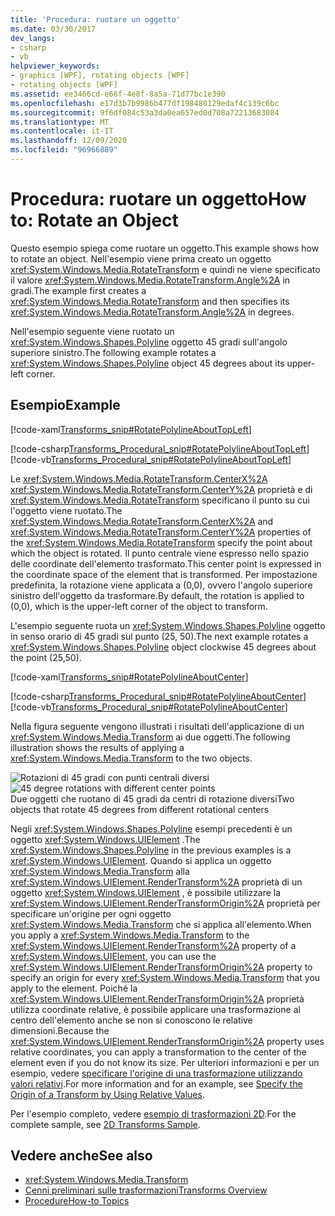 ```yaml
---
title: 'Procedura: ruotare un oggetto'
ms.date: 03/30/2017
dev_langs:
- csharp
- vb
helpviewer_keywords:
- graphics [WPF], rotating objects [WPF]
- rotating objects [WPF]
ms.assetid: ee3466cd-e66f-4e8f-8a5a-71d77bc1e390
ms.openlocfilehash: e17d3b7b9986b477df198480129edaf4c139c6bc
ms.sourcegitcommit: 9f6df084c53a3da0ea657ed0d708a72213683084
ms.translationtype: MT
ms.contentlocale: it-IT
ms.lasthandoff: 12/09/2020
ms.locfileid: "96966889"
---
```

# <a name="how-to-rotate-an-object"></a><span data-ttu-id="61a82-102">Procedura: ruotare un oggetto</span><span class="sxs-lookup"><span data-stu-id="61a82-102">How to: Rotate an Object</span></span>
<span data-ttu-id="61a82-103">Questo esempio spiega come ruotare un oggetto.</span><span class="sxs-lookup"><span data-stu-id="61a82-103">This example shows how to rotate an object.</span></span> <span data-ttu-id="61a82-104">Nell'esempio viene prima creato un oggetto <xref:System.Windows.Media.RotateTransform> e quindi ne viene specificato il valore <xref:System.Windows.Media.RotateTransform.Angle%2A> in gradi.</span><span class="sxs-lookup"><span data-stu-id="61a82-104">The example first creates a <xref:System.Windows.Media.RotateTransform> and then specifies its <xref:System.Windows.Media.RotateTransform.Angle%2A> in degrees.</span></span>  
  
 <span data-ttu-id="61a82-105">Nell'esempio seguente viene ruotato un <xref:System.Windows.Shapes.Polyline> oggetto 45 gradi sull'angolo superiore sinistro.</span><span class="sxs-lookup"><span data-stu-id="61a82-105">The following example rotates a <xref:System.Windows.Shapes.Polyline> object 45 degrees about its upper-left corner.</span></span>  
  
## <a name="example"></a><span data-ttu-id="61a82-106">Esempio</span><span class="sxs-lookup"><span data-stu-id="61a82-106">Example</span></span>  
 [!code-xaml[Transforms_snip#RotatePolylineAboutTopLeft](~/samples/snippets/csharp/VS_Snippets_Wpf/Transforms_snip/CS/RotateTransformExample.xaml#rotatepolylineabouttopleft)]  
  
 [!code-csharp[Transforms_Procedural_snip#RotatePolylineAboutTopLeft](~/samples/snippets/csharp/VS_Snippets_Wpf/Transforms_Procedural_snip/CSharp/RotateTransformExample.cs#rotatepolylineabouttopleft)]
 [!code-vb[Transforms_Procedural_snip#RotatePolylineAboutTopLeft](~/samples/snippets/visualbasic/VS_Snippets_Wpf/Transforms_Procedural_snip/VisualBasic/RotateTransformExample.vb#rotatepolylineabouttopleft)]  
  
 <span data-ttu-id="61a82-107">Le <xref:System.Windows.Media.RotateTransform.CenterX%2A> <xref:System.Windows.Media.RotateTransform.CenterY%2A> proprietà e di <xref:System.Windows.Media.RotateTransform> specificano il punto su cui l'oggetto viene ruotato.</span><span class="sxs-lookup"><span data-stu-id="61a82-107">The <xref:System.Windows.Media.RotateTransform.CenterX%2A> and <xref:System.Windows.Media.RotateTransform.CenterY%2A> properties of the <xref:System.Windows.Media.RotateTransform> specify the point about which the object is rotated.</span></span> <span data-ttu-id="61a82-108">Il punto centrale viene espresso nello spazio delle coordinate dell'elemento trasformato.</span><span class="sxs-lookup"><span data-stu-id="61a82-108">This center point is expressed in the coordinate space of the element that is transformed.</span></span> <span data-ttu-id="61a82-109">Per impostazione predefinita, la rotazione viene applicata a (0,0), ovvero l'angolo superiore sinistro dell'oggetto da trasformare.</span><span class="sxs-lookup"><span data-stu-id="61a82-109">By default, the rotation is applied to (0,0), which is the upper-left corner of the object to transform.</span></span>  
  
 <span data-ttu-id="61a82-110">L'esempio seguente ruota un <xref:System.Windows.Shapes.Polyline> oggetto in senso orario di 45 gradi sul punto (25, 50).</span><span class="sxs-lookup"><span data-stu-id="61a82-110">The next example rotates a <xref:System.Windows.Shapes.Polyline> object clockwise 45 degrees about the point (25,50).</span></span>  
  
 [!code-xaml[Transforms_snip#RotatePolylineAboutCenter](~/samples/snippets/csharp/VS_Snippets_Wpf/Transforms_snip/CS/RotateTransformExample.xaml#rotatepolylineaboutcenter)]  
  
 [!code-csharp[Transforms_Procedural_snip#RotatePolylineAboutCenter](~/samples/snippets/csharp/VS_Snippets_Wpf/Transforms_Procedural_snip/CSharp/RotateTransformExample.cs#rotatepolylineaboutcenter)]
 [!code-vb[Transforms_Procedural_snip#RotatePolylineAboutCenter](~/samples/snippets/visualbasic/VS_Snippets_Wpf/Transforms_Procedural_snip/VisualBasic/RotateTransformExample.vb#rotatepolylineaboutcenter)]  
  
 <span data-ttu-id="61a82-111">Nella figura seguente vengono illustrati i risultati dell'applicazione di un <xref:System.Windows.Media.Transform> ai due oggetti.</span><span class="sxs-lookup"><span data-stu-id="61a82-111">The following illustration shows the results of applying a <xref:System.Windows.Media.Transform> to the two objects.</span></span>  
  
 <span data-ttu-id="61a82-112">![Rotazioni di 45 gradi con punti centrali diversi](./media/wcpsdk-graphicsmm-rotatetransform45degrees.gif "wcpsdk_graphicsmm_rotatetransform45degrees")</span><span class="sxs-lookup"><span data-stu-id="61a82-112">![45 degree rotations with different center points](./media/wcpsdk-graphicsmm-rotatetransform45degrees.gif "wcpsdk_graphicsmm_rotatetransform45degrees")</span></span>  
<span data-ttu-id="61a82-113">Due oggetti che ruotano di 45 gradi da centri di rotazione diversi</span><span class="sxs-lookup"><span data-stu-id="61a82-113">Two objects that rotate 45 degrees from different rotational centers</span></span>  
  
 <span data-ttu-id="61a82-114">Negli <xref:System.Windows.Shapes.Polyline> esempi precedenti è un oggetto <xref:System.Windows.UIElement> .</span><span class="sxs-lookup"><span data-stu-id="61a82-114">The <xref:System.Windows.Shapes.Polyline> in the previous examples is a <xref:System.Windows.UIElement>.</span></span> <span data-ttu-id="61a82-115">Quando si applica un oggetto <xref:System.Windows.Media.Transform> alla <xref:System.Windows.UIElement.RenderTransform%2A> proprietà di un oggetto <xref:System.Windows.UIElement> , è possibile utilizzare la <xref:System.Windows.UIElement.RenderTransformOrigin%2A> proprietà per specificare un'origine per ogni oggetto <xref:System.Windows.Media.Transform> che si applica all'elemento.</span><span class="sxs-lookup"><span data-stu-id="61a82-115">When you apply a <xref:System.Windows.Media.Transform> to the <xref:System.Windows.UIElement.RenderTransform%2A> property of a <xref:System.Windows.UIElement>, you can use the <xref:System.Windows.UIElement.RenderTransformOrigin%2A> property to specify an origin for every <xref:System.Windows.Media.Transform> that you apply to the element.</span></span> <span data-ttu-id="61a82-116">Poiché la <xref:System.Windows.UIElement.RenderTransformOrigin%2A> proprietà utilizza coordinate relative, è possibile applicare una trasformazione al centro dell'elemento anche se non si conoscono le relative dimensioni.</span><span class="sxs-lookup"><span data-stu-id="61a82-116">Because the <xref:System.Windows.UIElement.RenderTransformOrigin%2A> property uses relative coordinates, you can apply a transformation to the center of the element even if you do not know its size.</span></span> <span data-ttu-id="61a82-117">Per ulteriori informazioni e per un esempio, vedere [specificare l'origine di una trasformazione utilizzando valori relativi](how-to-specify-the-origin-of-a-transform-by-using-relative-values.md).</span><span class="sxs-lookup"><span data-stu-id="61a82-117">For more information and for an example, see [Specify the Origin of a Transform by Using Relative Values](how-to-specify-the-origin-of-a-transform-by-using-relative-values.md).</span></span>  
  
 <span data-ttu-id="61a82-118">Per l'esempio completo, vedere [esempio di trasformazioni 2D](https://github.com/Microsoft/WPF-Samples/tree/master/Graphics/2DTransforms).</span><span class="sxs-lookup"><span data-stu-id="61a82-118">For the complete sample, see [2D Transforms Sample](https://github.com/Microsoft/WPF-Samples/tree/master/Graphics/2DTransforms).</span></span>  
  
## <a name="see-also"></a><span data-ttu-id="61a82-119">Vedere anche</span><span class="sxs-lookup"><span data-stu-id="61a82-119">See also</span></span>

- <xref:System.Windows.Media.Transform>
- [<span data-ttu-id="61a82-120">Cenni preliminari sulle trasformazioni</span><span class="sxs-lookup"><span data-stu-id="61a82-120">Transforms Overview</span></span>](transforms-overview.md)
- [<span data-ttu-id="61a82-121">Procedure</span><span class="sxs-lookup"><span data-stu-id="61a82-121">How-to Topics</span></span>](transformations-how-to-topics.md)
